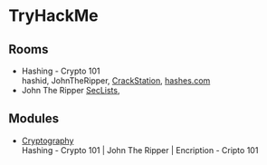 # TryHackMe
## Rooms
- Hashing - Crypto 101  
  hashid, JohnTheRipper, [CrackStation](https://crackstation.net/), [hashes.com](https://hashes.com/en/decrypt/hash)
- John The Ripper
  [SecLists](https://github.com/danielmiessler/SecLists), 
## Modules
- [Cryptography](https://tryhackme.com/module/cryptography)  
  Hashing - Crypto 101 | John The Ripper | Encription - Cripto 101
